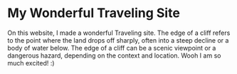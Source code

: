 # My Wonderful Traveling Site

On this website, I made a wonderful Traveling site. The edge of a cliff refers to the point where the land drops off sharply, often into a steep decline or a body of water below. The edge of a cliff can be a scenic viewpoint or a dangerous hazard, depending on the context and location. Wooh I am so much excited! :)

